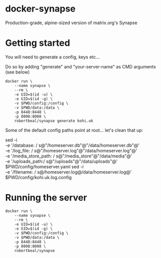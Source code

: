 # docker-synapse
Production-grade, alpine-sized version of matrix.org's Synapse

# Getting started

You will need to generate a config, keys etc...

Do so by adding "generate" and "your-server-name" as CMD arguments (see below)

```
docker run \
    --name synapse \
    --rm \
    -e UID=$(id -u) \
    -e GID=$(id -g) \
    -v $PWD/config:/config \
    -v $PWD/data:/data \
    -p 8448:8448 \
    -p 8008:8008 \
    robertbeal/synapse generate kohi.uk
```

Some of the default config paths point at root... let's clean that up:

sed -i \
    -e '/database: / s@"/homeserver.db"@"/data/homeserver.db"@' \
    -e '/log_file: / s@"/homeserver.log"@"/data/homeserver.log"@' \
    -e '/media_store_path: / s@"/media_store"@"/data/media"@' \
    -e '/uploads_path:/ s@"/uploads"@"/data/uploads"@' \
    $PWD/config/homeserver.yaml
sed -i \
    -e '/filename: / s@/homeserver.log@/data/homeserver.log@' \
    $PWD/config/kohi.uk.log.config

# Running the server

```
docker run \
    --name synapse \
    --rm \
    -e UID=$(id -u) \
    -e GID=$(id -g) \
    -v $PWD/config:/config \
    -v $PWD/data:/data \
    -p 8448:8448 \
    -p 8008:8008 \
    robertbeal/synapse
```

